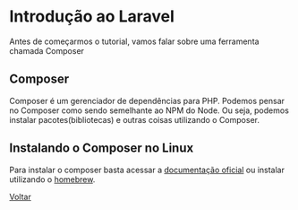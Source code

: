 # Introdução ao Laravel

Antes de começarmos o tutorial, vamos falar sobre uma ferramenta chamada Composer

## Composer
Composer é um gerenciador de dependências para PHP. Podemos pensar no Composer como sendo semelhante ao NPM do Node. Ou seja, podemos instalar pacotes(bibliotecas) e outras coisas utilizando o Composer.

## Instalando o Composer no Linux

Para instalar o composer basta acessar a [documentação oficial](https://getcomposer.org/doc/00-intro.md#installation-linux-unix-macos) ou instalar utilizando o [homebrew](https://formulae.brew.sh/formula/composer#default).

[Voltar](README.md)